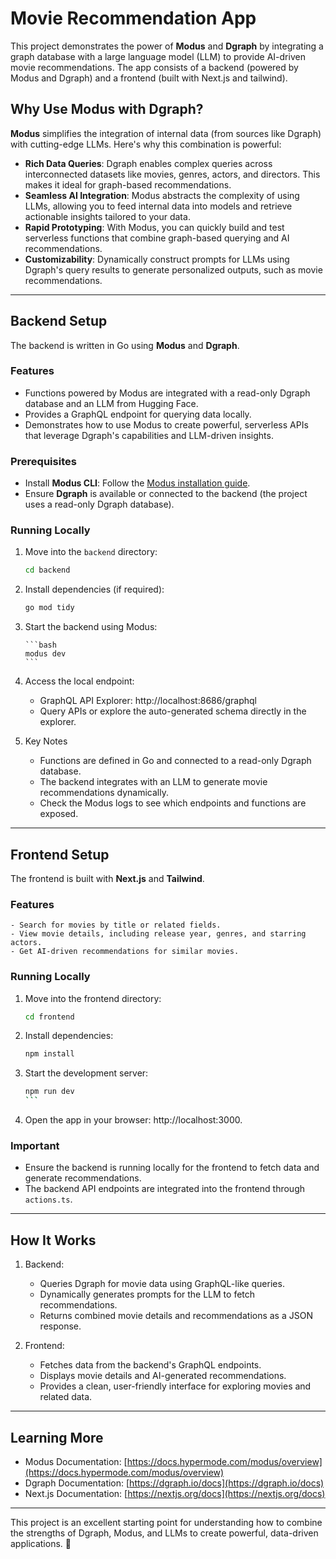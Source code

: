 # Movie Recommendation App

This project demonstrates the power of **Modus** and **Dgraph** by integrating a graph database with a large language model (LLM) to provide AI-driven movie recommendations. The app consists of a backend (powered by Modus and Dgraph) and a frontend (built with Next.js and tailwind).

## Why Use Modus with Dgraph?

**Modus** simplifies the integration of internal data (from sources like Dgraph) with cutting-edge LLMs. Here's why this combination is powerful:

- **Rich Data Queries**: Dgraph enables complex queries across interconnected datasets like movies, genres, actors, and directors. This makes it ideal for graph-based recommendations.
- **Seamless AI Integration**: Modus abstracts the complexity of using LLMs, allowing you to feed internal data into models and retrieve actionable insights tailored to your data.
- **Rapid Prototyping**: With Modus, you can quickly build and test serverless functions that combine graph-based querying and AI recommendations.
- **Customizability**: Dynamically construct prompts for LLMs using Dgraph's query results to generate personalized outputs, such as movie recommendations.

---

## Backend Setup

The backend is written in Go using **Modus** and **Dgraph**.

### Features

- Functions powered by Modus are integrated with a read-only Dgraph database and an LLM from Hugging Face.
- Provides a GraphQL endpoint for querying data locally.
- Demonstrates how to use Modus to create powerful, serverless APIs that leverage Dgraph's capabilities and LLM-driven insights.

### Prerequisites

- Install **Modus CLI**: Follow the [Modus installation guide](https://docs.hypermode.com/modus/installation).
- Ensure **Dgraph** is available or connected to the backend (the project uses a read-only Dgraph database).

### Running Locally

1.  Move into the `backend` directory:

    ```bash
    cd backend
    ```

2.  Install dependencies (if required):

    ```bash
    go mod tidy
    ```

3.  Start the backend using Modus:

        ```bash
        modus dev
        ```

4.  Access the local endpoint:

    - GraphQL API Explorer: http://localhost:8686/graphql
    - Query APIs or explore the auto-generated schema directly in the explorer.

5.  Key Notes
    - Functions are defined in Go and connected to a read-only Dgraph database.
    - The backend integrates with an LLM to generate movie recommendations dynamically.
    - Check the Modus logs to see which endpoints and functions are exposed.

---

## Frontend Setup

The frontend is built with **Next.js** and **Tailwind**.

### Features

    - Search for movies by title or related fields.
    - View movie details, including release year, genres, and starring actors.
    - Get AI-driven recommendations for similar movies.

### Running Locally

1.  Move into the frontend directory:

    ```bash
    cd frontend
    ```

2.  Install dependencies:

    ```bash
    npm install
    ```

3.  Start the development server:

    ````bash
    npm run dev
    ```

    ````

4.  Open the app in your browser: http://localhost:3000.

### Important

- Ensure the backend is running locally for the frontend to fetch data and generate recommendations.
- The backend API endpoints are integrated into the frontend through `actions.ts`.

---

## How It Works

1. Backend:

   - Queries Dgraph for movie data using GraphQL-like queries.
   - Dynamically generates prompts for the LLM to fetch recommendations.
   - Returns combined movie details and recommendations as a JSON response.

2. Frontend:

   - Fetches data from the backend's GraphQL endpoints.
   - Displays movie details and AI-generated recommendations.
   - Provides a clean, user-friendly interface for exploring movies and related data.

---

## Learning More

- Modus Documentation: [https://docs.hypermode.com/modus/overview](https://docs.hypermode.com/modus/overview)
- Dgraph Documentation: [https://dgraph.io/docs](https://dgraph.io/docs)
- Next.js Documentation: [https://nextjs.org/docs](https://nextjs.org/docs)

---

This project is an excellent starting point for understanding how to combine the strengths of Dgraph, Modus, and LLMs to create powerful, data-driven applications. 🚀
